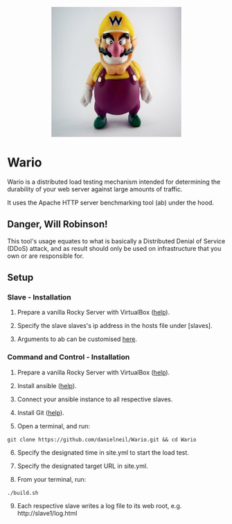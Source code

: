 <p align="center">
  <img src="https://github.com/danielneil/Wario/blob/main/demo_target/files/wario.jpg?raw=true" width="300" height="300">
</p>


# Wario

Wario is a distributed load testing mechanism intended for determining the durability of your web server against large amounts of traffic.  

It uses the Apache HTTP server benchmarking tool (ab) under the hood. 

## Danger, Will Robinson!  

This tool's usage equates to what is basically a Distributed Denial of Service (DDoS) attack, and as result should only be used on infrastructure that you own or are responsible for.  

## Setup

### Slave - Installation
  
1. Prepare a vanilla Rocky Server with VirtualBox ([help](https://kifarunix.com/install-rocky-linux-8-on-virtualbox/)).

2. Specify the slave slaves's ip address in the hosts file under [slaves].

3. Arguments to ab can be customised [here](https://github.com/danielneil/Wario/blob/main/slaves/templates/ab.sh).

### Command and Control - Installation 
  
1. Prepare a vanilla Rocky Server with VirtualBox ([help](https://kifarunix.com/install-rocky-linux-8-on-virtualbox/)).

2. Install ansible ([help](https://www.how2shout.com/linux/how-to-install-ansible-on-rocky-linux-8-or-almalinux/)).

3. Connect your ansible instance to all respective slaves.

4. Install Git ([help](https://tastethelinux.com/2021/08/06/how-to-install-git-on-rocky-linux-8-ec2-aws/)).

5. Open a terminal, and run:
```
git clone https://github.com/danielneil/Wario.git && cd Wario
```

6. Specify the designated time in site.yml to start the load test. 

7. Specify the designated target URL in site.yml.

8. From your terminal, run:
```
./build.sh
```

9. Each respective slave writes a log file to its web root, e.g. http://slave1/log.html
